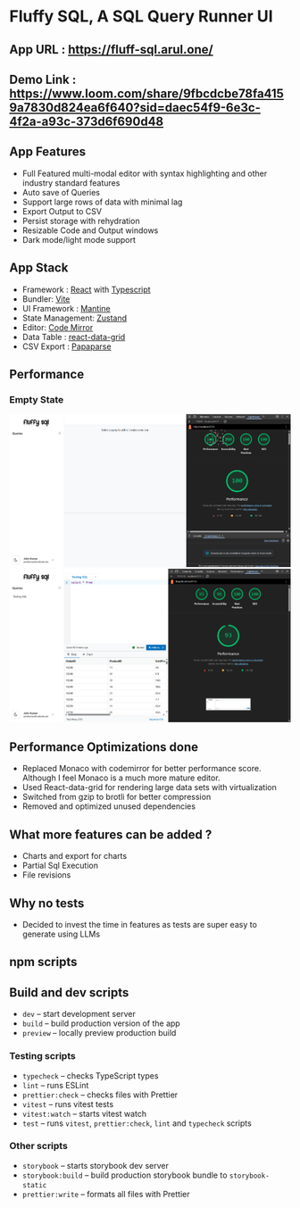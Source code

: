 # Fluffy SQL, A SQL Query Runner UI

## App URL : <https://fluff-sql.arul.one/>

## Demo Link : <https://www.loom.com/share/9fbcdcbe78fa4159a7830d824ea6f640?sid=daec54f9-6e3c-4f2a-a93c-373d6f690d48>

## App Features

- Full Featured multi-modal editor with syntax highlighting and other industry standard features
- Auto save of Queries
- Support large rows of data with minimal lag
- Export Output to CSV
- Persist storage with rehydration
- Resizable Code and Output windows
- Dark mode/light mode support

## App Stack

- Framework : [React](https://react.dev/) with [Typescript](https://www.typescriptlang.org/)
- Bundler: [Vite](https://vitejs.dev/)
- UI Framework : [Mantine](https://mantine.dev/)
- State Management: [Zustand](https://github.com/pmndrs/zustand)
- Editor: [Code Mirror](https://uiwjs.github.io/react-codemirror/)
- Data Table : [react-data-grid](https://adazzle.github.io/react-data-grid/)
- CSV Export : [Papaparse](https://www.papaparse.com/)

## Performance

### Empty State

![Empty State Performance](assets/empty-state-performance.png)
![Full State Performance](assets/full-state-performance.png)

## Performance Optimizations done

- Replaced Monaco with codemirror for better performance score. Although I feel Monaco is a much more mature editor.
- Used React-data-grid for rendering large data sets with virtualization
- Switched from gzip to brotli for better compression
- Removed and optimized unused dependencies

## What more features can be added ?

- Charts and export for charts
- Partial Sql Execution
- File revisions

## Why no tests

- Decided to invest the time in features as tests are super easy to generate using LLMs

## npm scripts

## Build and dev scripts

- `dev` – start development server
- `build` – build production version of the app
- `preview` – locally preview production build

### Testing scripts

- `typecheck` – checks TypeScript types
- `lint` – runs ESLint
- `prettier:check` – checks files with Prettier
- `vitest` – runs vitest tests
- `vitest:watch` – starts vitest watch
- `test` – runs `vitest`, `prettier:check`, `lint` and `typecheck` scripts

### Other scripts

- `storybook` – starts storybook dev server
- `storybook:build` – build production storybook bundle to `storybook-static`
- `prettier:write` – formats all files with Prettier
